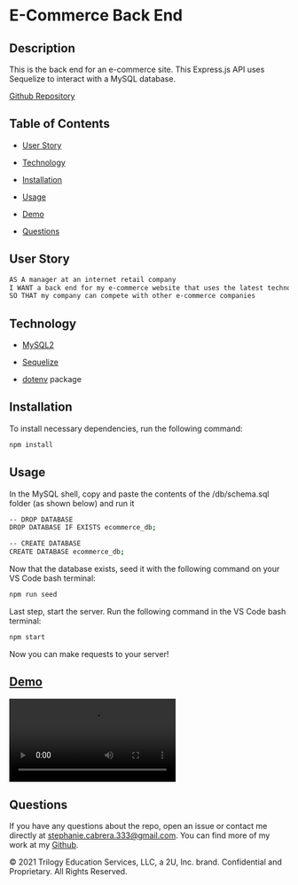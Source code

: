 # E-Commerce Back End

## Description

This is the back end for an e-commerce site. This Express.js API uses Sequelize to interact with a MySQL database.

[Github Repository](https://github.com/s-cabrera/E-Commerce-Back-End)

## Table of Contents 
* [User Story](#userstory)

* [Technology](#technology)

* [Installation](#installation)

* [Usage](#usage)

* [Demo](#demo)

* [Questions](#questions)

## User Story

```md
AS A manager at an internet retail company
I WANT a back end for my e-commerce website that uses the latest technologies
SO THAT my company can compete with other e-commerce companies
```

## Technology
  * [MySQL2](https://www.npmjs.com/package/mysql)
  
  * [Sequelize](https://www.npmjs.com/package/sequelize)
  
  * [dotenv](https://www.npmjs.com/package/dotenv) package

## Installation 

To install necessary dependencies, run the following command:
```bash
npm install
```

## Usage

In the MySQL shell, copy and paste the contents of the /db/schema.sql folder (as shown below) and run it

```bash
-- DROP DATABASE
DROP DATABASE IF EXISTS ecommerce_db;

-- CREATE DATABASE
CREATE DATABASE ecommerce_db;
```
Now that the database exists, seed it with the following command on your VS Code bash terminal: 

```bash
npm run seed
```

Last step, start the server. Run the following command in the VS Code bash terminal:

```bash
npm start
```

Now you can make requests to your server!

## [Demo](https://drive.google.com/file/d/1b9UrngUzqPjFB2z6fjByYTp_Jkuzo5U6/view)

![Walkthrough Video](https://github.com/s-cabrera/E-Commerce-Back-End/blob/main/assets/demo.mp4)

## Questions

If you have any questions about the repo, open an issue or contact me directly at stephanie.cabrera.333@gmail.com. You can find more of my work at my [Github](https://github.com/s-cabrera/).

© 2021 Trilogy Education Services, LLC, a 2U, Inc. brand. Confidential and Proprietary. All Rights Reserved.
